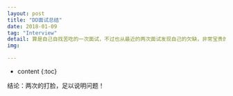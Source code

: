 ```yaml
---
layout: post
title: "DD面试总结"
date: 2018-01-09
tag: "Interview"
detail: 算是自己自找苦吃的一次面试，不过也从最近的两次面试发现自己的欠缺，非常宝贵的经历。
img: 

---
```


* content
{:toc}

结论：两次的打脸，足以说明问题！